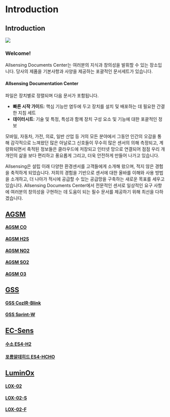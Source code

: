 # Introduction

## Introduction

![](.gitbook/assets/allsensing\_logo.png)

### Welcome!

Allsensing Documents Center는 여러분의 지식과 창의성을 발휘할 수 있는 장소입니다. 당사의 제품을 기본사항과 사양을 제공하는 포괄적인 문서세트가 있습니다.

#### Allsensing Documentation Center

파일은 장치별로 정렬되며 다음 문서가 포함됩니다.

* **빠른 시작 가이드**: 핵심 기능만 염두에 두고 장치를 설치 및 배포하는 데 필요한 간결한 지침 세트
* **데이터시트**: 기술 및 특정, 특성과 함께 장치 구성 요소 및 기능에 대한 포괄적인 정보

모바일, 자동차, 가전, 의료, 일반 산업 등 거의 모든 분야에서 그동안 인간의 오감을 통해 감각적으로 느껴왔던 많은 아날로그 신호들이 무수히 많은 센서의 의해 측정되고, 계량화되면서 축적된 정보들은 클라우드에 저장되고 인터넷 망으로 연결되어 점점 우리 개개인의 삶을 보다 편리하고 풍요롭게 그리고, 더욱 안전하게 만들어 나가고 있습니다.

Allsensing은 설립 이래 다양한 환경센서를 고객들에게 소개해 왔으며, 적지 않은 경험을 축적하게 되었습니다. 저희의 경험을 기반으로 센서에 대한 올바를 이해와 사용 방법을 소개하고, 더 나아가 적시에 공급할 수 있는 공급망을 구축하는 새로운 목표를 세우고 있습니다. Allsensing Documents Center에서 전문적인 센서로 일상적인 요구 사항에 여러분의 창의성을 구현하는 데 도움이 되는 필수 문서를 제공하기 위해 최선을 다하겠습니다.

## [AGSM](https://docs.allsensing.co.kr/allsensing.docs.co.kr/product-document/agsm)

#### [AGSM CO](https://docs.allsensing.co.kr/allsensing.docs.co.kr/product-document/agsm/agsm-co)

#### [AGSM H2S](https://docs.allsensing.co.kr/allsensing.docs.co.kr/product-document/agsm/agsm-h2s)

#### [AGSM NO2](https://docs.allsensing.co.kr/allsensing.docs.co.kr/product-document/agsm/agsm-no2)

#### [AGSM SO2](https://docs.allsensing.co.kr/allsensing.docs.co.kr/product-document/agsm/agsm-so2)

#### [AGSM O3](https://docs.allsensing.co.kr/allsensing.docs.co.kr/product-document/agsm/agsm-o3)

## [GSS](https://docs.allsensing.co.kr/allsensing.docs.co.kr/product-document/gss)

#### [GSS CozIR-Blink](https://docs.allsensing.co.kr/allsensing.docs.co.kr/product-document/gss/cozir-blink)

#### [GSS Sprint-W](https://docs.allsensing.co.kr/allsensing.docs.co.kr/product-document/gss/sprintir-w)

## [EC-Sens](https://docs.allsensing.co.kr/allsensing.docs.co.kr/product-document/ec-sens)

#### [수소 ES4-H2](https://docs.allsensing.co.kr/allsensing.docs.co.kr/product-document/ec-sens/es4-h2)

#### [포름알데히드 ES4-HCHO](https://docs.allsensing.co.kr/allsensing.docs.co.kr/product-document/ec-sens/es4-hcho)

## [LuminOx](https://docs.allsensing.co.kr/allsensing.docs.co.kr/product-document/luminox-o2)

#### [LOX-02](https://docs.allsensing.co.kr/allsensing.docs.co.kr/product-document/luminox-o2/lox-02)

#### [LOX-02-S](https://docs.allsensing.co.kr/allsensing.docs.co.kr/product-document/luminox-o2/lox-02-s)

#### [LOX-02-F](https://docs.allsensing.co.kr/allsensing.docs.co.kr/product-document/luminox-o2/lox-02-f)


